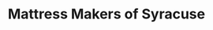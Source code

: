 ---
title: "Mattress Makers of Syracuse"
url: /east-syracuse/mattress-makers-of-syracuse/
shop: bed
---